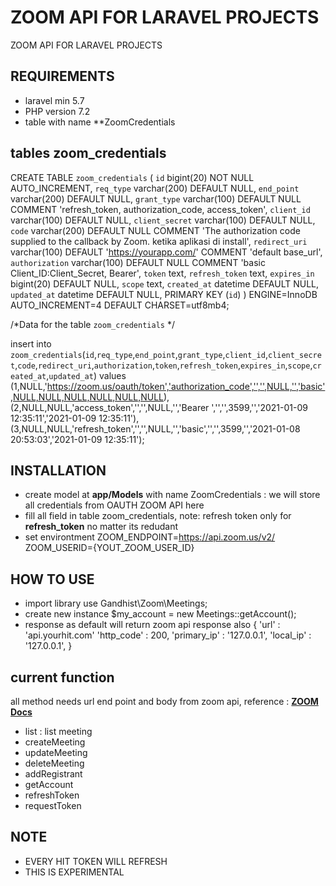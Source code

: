 # ZOOM API FOR LARAVEL PROJECTS
ZOOM API FOR LARAVEL PROJECTS

## REQUIREMENTS
- laravel min 5.7
- PHP version 7.2
- table with name **ZoomCredentials

## tables zoom_credentials
CREATE TABLE `zoom_credentials` (
  `id` bigint(20) NOT NULL AUTO_INCREMENT,
  `req_type` varchar(200) DEFAULT NULL,
  `end_point` varchar(200) DEFAULT NULL,
  `grant_type` varchar(100) DEFAULT NULL COMMENT 'refresh_token, authorization_code, access_token',
  `client_id` varchar(100) DEFAULT NULL,
  `client_secret` varchar(100) DEFAULT NULL,
  `code` varchar(200) DEFAULT NULL COMMENT 'The authorization code supplied to the callback by Zoom. ketika aplikasi di install',
  `redirect_uri` varchar(100) DEFAULT 'https://yourapp.com/' COMMENT 'default base_url',
  `authorization` varchar(100) DEFAULT NULL COMMENT 'basic Client_ID:Client_Secret, Bearer',
  `token` text,
  `refresh_token` text,
  `expires_in` bigint(20) DEFAULT NULL,
  `scope` text,
  `created_at` datetime DEFAULT NULL,
  `updated_at` datetime DEFAULT NULL,
  PRIMARY KEY (`id`)
) ENGINE=InnoDB AUTO_INCREMENT=4 DEFAULT CHARSET=utf8mb4;

/*Data for the table `zoom_credentials` */

insert  into `zoom_credentials`(`id`,`req_type`,`end_point`,`grant_type`,`client_id`,`client_secret`,`code`,`redirect_uri`,`authorization`,`token`,`refresh_token`,`expires_in`,`scope`,`created_at`,`updated_at`) values 
(1,NULL,'https://zoom.us/oauth/token','authorization_code','','',NULL,'','basic',NULL,NULL,NULL,NULL,NULL,NULL),
(2,NULL,NULL,'access_token','','',NULL,'','Bearer ','','',3599,'','2021-01-09 12:35:11','2021-01-09 12:35:11'),
(3,NULL,NULL,'refresh_token','','',NULL,'','basic','','',3599,'','2021-01-08 20:53:03','2021-01-09 12:35:11');


## INSTALLATION
- create model at **app/Models** with name ZoomCredentials : we will store all credentials from OAUTH ZOOM API here
- fill all field in table zoom_credentials, note: refresh token only for **refresh_token** no matter its redudant
- set environtment
ZOOM_ENDPOINT=https://api.zoom.us/v2/
ZOOM_USERID={YOUT_ZOOM_USER_ID}

## HOW TO USE
- import library
use Gandhist\Zoom\Meetings;
- create new instance
$my_account = new Meetings::getAccount();
- response as default will return zoom api response also 
{
  'url' : 'api.yourhit.com'
  'http_code' : 200,
  'primary_ip' : '127.0.0.1',
  'local_ip' : '127.0.0.1',
}
  
## current function
all method needs url end point and body from zoom api, reference :  **[ZOOM Docs](https://marketplace.zoom.us/docs/api-reference/zoom-api)**
- list : list meeting
- createMeeting
- updateMeeting
- deleteMeeting
- addRegistrant
- getAccount
- refreshToken
- requestToken

## NOTE
- EVERY HIT TOKEN WILL REFRESH
- THIS IS EXPERIMENTAL
